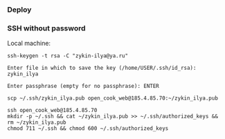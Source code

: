 ### Deploy

### SSH without password

Local machine:

```
ssh-keygen -t rsa -C "zykin-ilya@ya.ru"
```

```
Enter file in which to save the key (/home/USER/.ssh/id_rsa): zykin_ilya

Enter passphrase (empty for no passphrase): ENTER
```

```
scp ~/.ssh/zykin_ilya.pub open_cook_web@185.4.85.70:~/zykin_ilya.pub
```

```
ssh open_cook_web@185.4.85.70
mkdir -p ~/.ssh && cat ~/zykin_ilya.pub >> ~/.ssh/authorized_keys && rm ~/zykin_ilya.pub
chmod 711 ~/.ssh && chmod 600 ~/.ssh/authorized_keys
```
